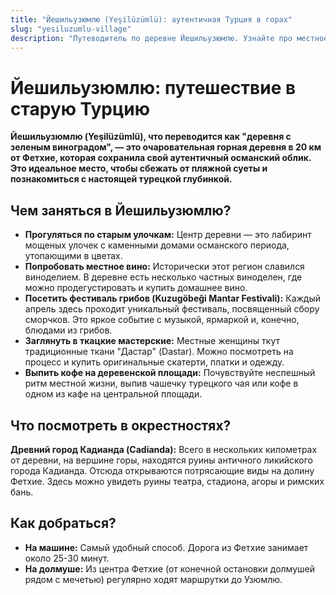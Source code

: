 ```yaml
---
title: "Йешильузюмлю (Yeşilüzümlü): аутентичная Турция в горах"
slug: "yesiluzumlu-village"
description: "Путеводитель по деревне Йешильузюмлю. Узнайте про местное вино, фестиваль грибов, древний город Кадианда и атмосферу османской деревни."
---
```


# Йешильузюмлю: путешествие в старую Турцию

**Йешильузюмлю (Yeşilüzümlü), что переводится как "деревня с зеленым виноградом", — это очаровательная горная деревня в 20 км от Фетхие, которая сохранила свой аутентичный османский облик. Это идеальное место, чтобы сбежать от пляжной суеты и познакомиться с настоящей турецкой глубинкой.**

## Чем заняться в Йешильузюмлю?

-   **Прогуляться по старым улочкам:** Центр деревни — это лабиринт мощеных улочек с каменными домами османского периода, утопающими в цветах.
-   **Попробовать местное вино:** Исторически этот регион славился виноделием. В деревне есть несколько частных виноделен, где можно продегустировать и купить домашнее вино.
-   **Посетить фестиваль грибов (Kuzugöbeği Mantar Festivali):** Каждый апрель здесь проходит уникальный фестиваль, посвященный сбору сморчков. Это яркое событие с музыкой, ярмаркой и, конечно, блюдами из грибов.
-   **Заглянуть в ткацкие мастерские:** Местные женщины ткут традиционные ткани "Дастар" (Dastar). Можно посмотреть на процесс и купить оригинальные скатерти, платки и одежду.
-   **Выпить кофе на деревенской площади:** Почувствуйте неспешный ритм местной жизни, выпив чашечку турецкого чая или кофе в одном из кафе на центральной площади.

## Что посмотреть в окрестностях?

**Древний город Кадианда (Cadianda):** Всего в нескольких километрах от деревни, на вершине горы, находятся руины античного ликийского города Кадианда. Отсюда открываются потрясающие виды на долину Фетхие. Здесь можно увидеть руины театра, стадиона, агоры и римских бань.

## Как добраться?

-   **На машине:** Самый удобный способ. Дорога из Фетхие занимает около 25-30 минут.
-   **На долмуше:** Из центра Фетхие (от конечной остановки долмушей рядом с мечетью) регулярно ходят маршрутки до Узюмлю. 